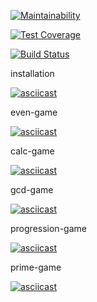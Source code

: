 [![Maintainability](https://api.codeclimate.com/v1/badges/a99a88d28ad37a79dbf6/maintainability)](https://codeclimate.com/github/codeclimate/codeclimate/maintainability)

[![Test Coverage](https://api.codeclimate.com/v1/badges/a99a88d28ad37a79dbf6/test_coverage)](https://codeclimate.com/github/codeclimate/codeclimate/test_coverage)

[![Build Status](https://travis-ci.org/eg-b/python-project-lvl1.svg?branch=master)](https://travis-ci.org/eg-b/python-project-lvl1)

installation

[![asciicast](https://asciinema.org/a/yn7YiE3od39O8wGhNZkWZeZow.svg)](https://asciinema.org/a/yn7YiE3od39O8wGhNZkWZeZow)

even-game

[![asciicast](https://asciinema.org/a/wjOlCqBJGDIwFUqPy48W8QyG6.svg)](https://asciinema.org/a/wjOlCqBJGDIwFUqPy48W8QyG6)

calc-game

[![asciicast](https://asciinema.org/a/9kwNPfEJaZ1FtW9ZynnubTtKV.svg)](https://asciinema.org/a/9kwNPfEJaZ1FtW9ZynnubTtKV)

gcd-game

[![asciicast](https://asciinema.org/a/8uyilkkGF1Ywt2ZPR8VZZjmGt.svg)](https://asciinema.org/a/8uyilkkGF1Ywt2ZPR8VZZjmGt)

progression-game

[![asciicast](https://asciinema.org/a/bUSYLHPsWzRSE2bFNrvbjDzDz.svg)](https://asciinema.org/a/bUSYLHPsWzRSE2bFNrvbjDzDz)


prime-game

[![asciicast](https://asciinema.org/a/tedJeka0NFM8c5k3OKLun64QZ.svg)](https://asciinema.org/a/tedJeka0NFM8c5k3OKLun64QZ)
